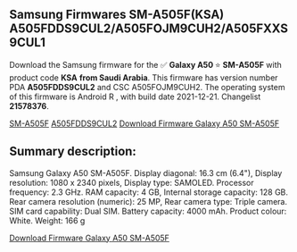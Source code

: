 <h2>Samsung Firmwares SM-A505F(KSA) A505FDDS9CUL2/A505FOJM9CUH2/A505FXXS9CUL1</h2>
Download the Samsung firmware for the ✅ <strong>Galaxy A50 </strong> ⭐ <strong>SM-A505F</strong> with product code <strong>KSA</strong> <strong> from Saudi Arabia</strong>. This firmware has version number PDA <strong>A505FDDS9CUL2</strong> and CSC A505FOJM9CUH2. The operating system of this firmware is Android R , with build date 2021-12-21. Changelist <strong>21578376</strong>.

[SM-A505F](https://samfirm.shop/samsung/model/SM-A505F)
[A505FDDS9CUL2](https://samfirm.shop/samsung/pda/A505FDDS9CUL2)
[Download Firmware Galaxy A50 SM-A505F](https://samfirm.shop/samsung/firmware/484077)
<h2>Summary description:</h2>
<p>Samsung Galaxy A50 SM-A505F. Display diagonal: 16.3 cm (6.4"), Display resolution: 1080 x 2340 pixels, Display type: SAMOLED. Processor frequency: 2.3 GHz. RAM capacity: 4 GB, Internal storage capacity: 128 GB. Rear camera resolution (numeric): 25 MP, Rear camera type: Triple camera. SIM card capability: Dual SIM. Battery capacity: 4000 mAh. Product colour: White. Weight: 166 g</p>


[Download Firmware Galaxy A50 SM-A505F](https://samfirm.shop/samsung/firmware/484077)
